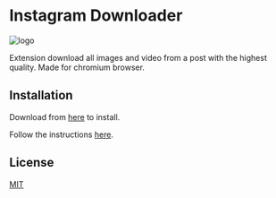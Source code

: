 # Instagram Downloader

![logo](https://raw.githubusercontent.com/misa198/instagram-images-downloader/master/public/logo128.png)

Extension download all images and video from a post with the highest quality.
Made for chromium browser.

## Installation

Download from [here](https://github.com/misa198/instagram-images-downloader/releases) to install.

Follow the instructions [here](https://www.quora.com/How-do-I-install-a-chrome-extension-from-a-zip-file).

## License
[MIT](https://choosealicense.com/licenses/mit/)
